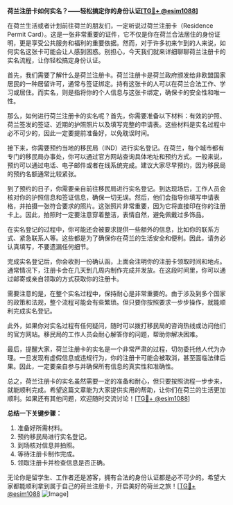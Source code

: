 **荷兰注册卡如何实名？——轻松搞定你的身份认证[[TG💪+ @esim1088](https://t.me/s/esim1088)]**

在荷兰生活或者计划前往荷兰的朋友们，一定听说过荷兰注册卡（Residence Permit Card）。这是一张非常重要的证件，它不仅是你在荷兰合法居住的身份证明，更是享受公共服务和福利的重要依据。然而，对于许多初来乍到的人来说，如何实名这张卡可能会让人感到困惑。别担心，今天我们就来详细聊聊荷兰注册卡的实名流程，让你轻松搞定身份认证。

首先，我们需要了解什么是荷兰注册卡。荷兰注册卡是荷兰政府颁发给非欧盟国家居民的一种居留许可，通常与签证绑定。持有这张卡的人可以在荷兰合法工作、学习或居住。而实名，则是指将你的个人信息与这张卡绑定，确保卡的安全性和唯一性。

那么，如何进行荷兰注册卡的实名呢？首先，你需要准备以下材料：有效的护照、荷兰签发的签证、近期的护照照片以及填写完整的申请表。这些材料是实名过程中必不可少的，因此一定要提前准备好，以免耽误时间。

接下来，你需要预约当地的移民局（IND）进行实名登记。在荷兰，每个城市都有专门的移民局办事处，你可以通过官方网站查询具体地址和预约方式。一般来说，预约可以通过电话、电子邮件或者在线系统完成。建议大家尽早预约，因为移民局的预约名额通常比较紧张。

到了预约的日子，你需要亲自前往移民局进行实名登记。到达现场后，工作人员会核对你的护照信息和签证信息，确保一切无误。然后，他们会指导你填写申请表格，并拍摄一张符合要求的照片。这张照片非常重要，因为它将直接印在你的注册卡上。因此，拍照时一定要注意穿着整洁，表情自然，避免佩戴过多饰品。

在实名登记的过程中，你可能还会被要求提供一些额外的信息，比如你的联系方式、紧急联系人等。这些都是为了确保你在荷兰的生活安全和便利。因此，请务必认真填写，不要遗漏任何细节。

完成实名登记后，你会收到一份确认函，上面会注明你的注册卡领取时间和地点。通常情况下，注册卡会在几天到几周内制作完成并发放。在这段时间里，你可以通过邮寄或亲自领取的方式获取你的注册卡。

需要注意的是，在整个实名过程中，保持耐心是非常重要的。由于涉及到多个国家的政策和法规，整个流程可能会有些繁琐。但只要你按照要求一步步操作，就能顺利完成实名登记。

此外，如果你对实名过程有任何疑问，随时可以拨打移民局的咨询热线或访问他们的官方网站。移民局的工作人员会耐心解答你的问题，帮助你解决困难。

最后，提醒大家，荷兰注册卡的实名是一个非常严肃的过程，切勿委托他人代为办理。一旦发现有虚假信息或违规行为，你的注册卡可能会被取消，甚至面临法律后果。因此，一定要亲自参与并确保所有信息的真实性和准确性。

总之，荷兰注册卡的实名虽然需要一定的准备和耐心，但只要按照流程一步步来，就能顺利完成。希望这篇文章能为大家提供实用的帮助，让你们在荷兰的生活更加顺利。如果还有其他问题，欢迎随时交流讨论！[[TG💪+ @esim1088](https://t.me/s/esim1088)]

**总结一下关键步骤：**
1. 准备好所需材料。
2. 预约移民局进行实名登记。
3. 到场核对信息并拍照。
4. 等待注册卡制作完成。
5. 领取注册卡并检查信息是否正确。

无论你是留学生、工作者还是游客，拥有合法的身份认证都是必不可少的。希望大家都能顺利拿到属于自己的荷兰注册卡，开启美好的荷兰之旅！[[TG💪+ @esim1088](https://t.me/s/esim1088) ![Image](https://i.postimg.cc/4NQfJmqS/Snipaste-2025-05-13-00-14-12.png)]